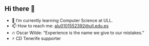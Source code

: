 ## Hi there 👋
- 🌱 I’m currently learning Computer Science at ULL.
- 📫 How to reach me: alu0101552392@ull.edu.es
- 🔥 Oscar Wilde: “Experience is the name we give to our mistakes.”
- ⚡ CD Tenerife supporter
